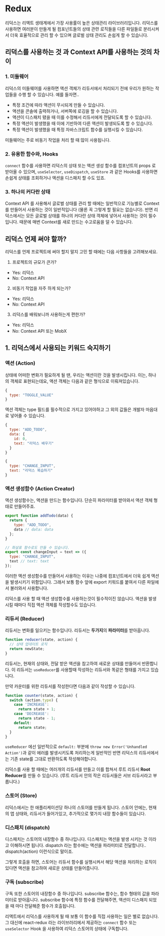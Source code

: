 # Redux

리덕스는 리액트 생태계에서 가장 사용률이 높은 상태관리 라이브러리입니다. 리덕스를 사용하면 여러분이 만들게 될 컴포넌트들의 상태 관련 로직들을 다른 파일들로 분리시켜서 더욱 효율적으로 관리 할 수 있으며 글로벌 상태 관리도 손쉽게 할 수 있습니다.

## 리덕스를 사용하는 것 과 Context API를 사용하는 것의 차이

### 1. 미들웨어
리덕스의 미들웨어를 사용하면 액션 객체가 리듀서에서 처리되기 전에 우리가 원하는 작업들을 수행 할 수 있습니다. 예를 들자면..

- 특정 조건에 따라 액션이 무시되게 만들 수 있습니다.
- 액션을 콘솔에 출력하거나, 서버쪽에 로깅을 할 수 있습니다.
- 액션이 디스패치 됐을 때 이를 수정해서 리듀서에게 전달되도록 할 수 있습니다.
- 특정 액션이 발생했을 때 이에 기반하여 다른 액션이 발생되도록 할 수 있습니다.
- 특정 액션이 발생했을 때 특정 자바스크립트 함수를 실행시킬 수 있습니다.

미들웨어는 주로 비동기 작업을 처리 할 때 많이 사용됩니다.

### 2. 유용한 함수와, Hooks

`connect` 함수를 사용하면 리덕스의 상태 또는 액션 생성 함수를 컴포넌트의 props 로 받아올 수 있으며, `useSelector`, `useDispatch`, `useStore` 과 같은 Hooks를 사용하면 손쉽게 상태를 조회하거나 액션을 디스패치 할 수도 있죠.

### 3. 하나의 커다란 상태

Context API 를 사용해서 글로벌 상태를 관리 할 때에는 일반적으로 기능별로 Context를 만들어서 사용하는 것이 일반적입니다 (물론 꼭 그렇게 할 필요는 없습니다). 반면 리덕스에서는 모든 글로벌 상태를 하나의 커다란 상태 객체에 넣어서 사용하는 것이 필수입니다. 때문에 매번 Context를 새로 만드는 수고로움을 덜 수 있습니다.

## 리덕스 언제 써야 할까?

리덕스를 언제 프로젝트에 써야 할지 말지 고민 할 때에는 다음 사항들을 고려해보세요.

1. 프로젝트의 규모가 큰가?
  - Yes: 리덕스
  - No: Context API

2. 비동기 작업을 자주 하게 되는가?
  - Yes: 리덕스
  - No: Context API  

3. 리덕스를 배워보니까 사용하는게 편한가?
  - Yes: 리덕스
  - No: Context API 또는 MobX


## 1. 리덕스에서 사용되는 키워드 숙지하기

### 액션 (Action)

상태에 어떠한 변화가 필요하게 될 땐, 우리는 액션이란 것을 발생시킵니다. 이는, 하나의 객체로 표현되는데요, 액션 객체는 다음과 같은 형식으로 이뤄져있습니다.
```javascript
{
  type: "TOGGLE_VALUE"
}
```

액션 객체는 type 필드를 필수적으로 가지고 있어야하고 그 외의 값들은 개발자 마음대로 넣어줄 수 있습니다.

```javascript
{
  type: "ADD_TODO",
  data: {
    id: 0,
    text: "리덕스 배우기"
  }
}
```

```javascript
{
  type: "CHANGE_INPUT",
  text: "리덕스 복습하기"
}
```

### 액션 생성함수 (Action Creator)

액션 생성함수는, 액션을 만드는 함수입니다. 단순히 파라미터를 받아와서 액션 객체 형태로 만들어주죠.



```javascript
export function addTodo(data) {
  return {
    type: "ADD_TODO",
    data // data: data
  };
}

// 화살표 함수로도 만들 수 있습니다.
export const changeInput = text => ({ 
  type: "CHANGE_INPUT",
  text // text: text
});
```

이러한 액션 생성함수를 만들어서 사용하는 이유는 나중에 컴포넌트에서 더욱 쉽게 액션을 발생시키기 위함입니다. 그래서 보통 함수 앞에 export 키워드를 붙여서 다른 파일에서 불러와서 사용합니다.

리덕스를 사용 할 때 액션 생성함수를 사용하는것이 필수적이진 않습니다. 액션을 발생 시킬 때마다 직접 액션 객체를 작성할수도 있습니다.

### 리듀서 (Reducer)

리듀서는 변화를 일으키는 함수입니다. 리듀서는 **두가지**의 **파라미터**를 받아옵니다.

```javascript
function reducer(state, action) {
  // 상태 업데이트 로직
  return newState;
}
```

리듀서는, 현재의 상태와, 전달 받은 액션을 참고하여 새로운 상태를 만들어서 반환합니다. 이 리듀서는 `useReducer`를 사용할때 작성하는 리듀서와 똑같은 형태를 가지고 있습니다.

만약 카운터를 위한 리듀서를 작성한다면 다음과 같이 작성할 수 있습니다.

```javascript
function counter(state, action) {
  switch (action.type) {
    case 'INCREASE':
      return state + 1;
    case 'DECREASE':
      return state - 1;
    default:
      return state;
  }
}
```

`useReducer` 에선 일반적으로 `default:` 부분에 `throw new Error('Unhandled Action')`과 같이 에러를 발생시키도록 처리하는게 일반적인 반면 리덕스의 리듀서에서는 기존 state를 그대로 반환하도록 작성해야합니다.

리덕스를 사용 할 때에는 여러개의 리듀서를 만들고 이를 합쳐서 루트 리듀서 **Root Reducer**를 만들 수 있습니다. (루트 리듀서 안의 작은 리듀서들은 서브 리듀서라고 부릅니다.)

### 스토어 (Store)

리덕스에서는 한 애플리케이션당 하나의 스토어를 만들게 됩니다. 스토어 안에는, 현재의 앱 상태와, 리듀서가 들어가있고, 추가적으로 몇가지 내장 함수들이 있습니다.

### 디스패치 (dispatch)

디스패치는 스토어의 내장함수 중 하나입니다. 디스패치는 액션을 발생 시키는 것 이라고 이해하시면 됩니다. dispatch 라는 함수에는 액션을 파라미터로 전달합니다.. dispatch(action) 이런식으로 말이죠.

그렇게 호출을 하면, 스토어는 리듀서 함수를 실행시켜서 해당 액션을 처리하는 로직이 있다면 액션을 참고하여 새로운 상태를 만들어줍니다.

### 구독 (subscribe)

구독 또한 스토어의 내장함수 중 하나입니다. subscribe 함수는, 함수 형태의 값을 파라미터로 받아옵니다. subscribe 함수에 특정 함수를 전달해주면, 액션이 디스패치 되었을 때 마다 전달해준 함수가 호출됩니다.

리액트에서 리덕스를 사용하게 될 때 보통 이 함수를 직접 사용하는 일은 별로 없습니다. 그 대신에 react-redux 라는 라이브러리에서 제공하는 `connect` 함수 또는 `useSelector` Hook 을 사용하여 리덕스 스토어의 상태에 구독합니다.